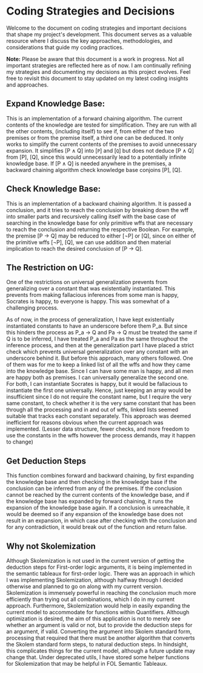 # Coding Strategies and Decisions

Welcome to the document on coding strategies and important decisions that shape my project's development. This document serves as a valuable resource where I discuss the key approaches, methodologies, and considerations that guide my coding practices.

**Note:** Please be aware that this document is a work in progress. Not all important strategies are reflected here as of now. I am continually refining my strategies and documenting my decisions as this project evolves. Feel free to revisit this document to stay updated on my latest coding insights and approaches.

## Expand Knowledge Base:

This is an implementation of a forward chaining algorithm. The current contents of the knowledge are tested for simplification. They are run with all the other contents, (including itself) to see if, from either of the two premises or from the premise itself, a third one can be deduced. It only works to simplify the current contents of the premises to avoid unnecessary expansion. It simplifies [P ∧ Q] into [`P`] and [`Q`] but does not deduce [P ∧ Q] from [P], [Q], since this would unnecessarily lead to a potentially infinite knowledge base. If [P ∧ Q] is needed anywhere in the premises, a backward chaining algorithm check knowledge base conjoins [P], [Q].

## Check Knowledge Base:

This is an implementation of a backward chaining algorithm. It is passed a conclusion, and it tries to reach the conclusion by breaking down the wff into smaller parts and recursively calling itself with the base case of searching in the knowledge base for only primitive wffs that are necessary to reach the conclusion and returning the respective Boolean. For example, the premise [P -> Q] may be reduced to either [¬P] or [Q], since on either of the primitive wffs [¬P], [Q], we can use addition and then material implication to reach the desired conclusion of [P -> Q].

## The Restriction on UG:

One of the restrictions on universal generalization prevents from generalizing over a constant that was existentially instantiated. This prevents from making fallacious inferences from some man is happy, Socrates is happy, to everyone is happy.
This was somewhat of a challenging process.

As of now, in the process of generalization, I have kept existentially instantiated constants to have an underscore before them P_a. But since this hinders the process as P_a -> Q and Pa -> Q must be treated the same if Q is to be inferred, I have treated P_a and Pa as the same throughout the inference process, and then at the generalization part I have placed a strict check which prevents universal generalization over any constant with an underscore behind it.
But before this approach, many others followed. One of them was for me to keep a linked list of all the wffs and how they came into the knowledge base. Since I can have some man is happy, and all men are happy both as premises. I can universally generalize the second one. For both, I can instantiate Socrates is happy, but it would be fallacious to instantiate the first one universally. Hence, just keeping an array would be insufficient since I do not require the constant name, but I require the very same constant, to check whether it is the very same constant that has been through all the processing and in and out of wffs, linked lists seemed suitable that tracks each constant separately. This approach was deemed inefficient for reasons obvious when the current approach was implemented. (Lesser data structure, fewer checks, and more freedom to use the constants in the wffs however the process demands, may it happen to change)

## Get Deduction Steps

This function combines forward and backward chaining, by first expanding the knowledge base and then checking in the knowledge base if the conclusion can be inferred from any of the premises. If the conclusion cannot be reached by the current contents of the knowledge base, and if the knowledge base has expanded by forward chaining, it runs the expansion of the knowledge base again. If a conclusion is unreachable, it would be deemed so if any expansion of the knowledge base does not result in an expansion, in which case after checking with the conclusion and for any contradiction, it would break out of the function and return false.

## Why not Skolemization

Although Skolemization is not used in the current version of getting the deduction steps for First-order logic arguments, it is being implemented in the semantic tableaux for first-order logic. There was an approach in which I was implementing Skolemization, although halfway through I decided otherwise and planned to go on along with my current version. Skolemization is immensely powerful in reaching the conclusion much more efficiently than trying out all combinations, which I do in my current approach. Furthermore, Skolemization would help in easily expanding the current model to accommodate for functions within Quantifiers. Although optimization is desired, the aim of this application is not to merely see whether an argument is valid or not, but to provide the deduction steps for an argument, if valid. Converting the argument into Skolem standard form, processing that required that there must be another algorithm that converts the Skolem standard form steps, to natural deduction steps. In hindsight, this complicates things for the current model, although a future update may change that.
Under deprecated utils, I have stored some helper functions for Skolemization that may be helpful in FOL Semantic Tableaux.
